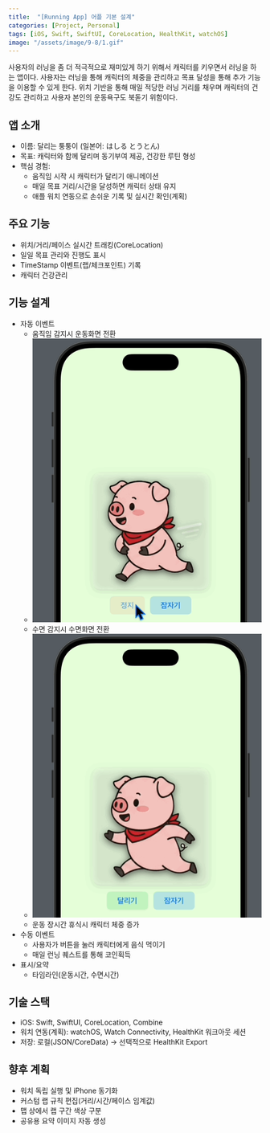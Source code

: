 ```yaml
---
title:  "[Running App] 어플 기본 설계"
categories: [Project, Personal]
tags: [iOS, Swift, SwiftUI, CoreLocation, HealthKit, watchOS]
image: "/assets/image/9-8/1.gif"
---
```


사용자의 러닝을 좀 더 적극적으로 재미있게 하기 위해서 캐릭터를 키우면서 러닝을 하는 앱이다. 사용자는 러닝을 통해 캐릭터의 체중을 관리하고 목표 달성을 통해 추가 기능을 이용할 수 있게 한다. 위치 기반을 통해 매일 적당한 러닝 거리를 채우며 캐릭터의 건강도 관리하고 사용자 본인의 운동욕구도 북돋기 위함이다.

## 앱 소개

- 이름: 달리는 퉁퉁이 (일본어: はしる とうとん)
- 목표: 캐릭터와 함께 달리며 동기부여 제공, 건강한 루틴 형성
- 핵심 경험:
  - 움직임 시작 시 캐릭터가 달리기 애니메이션
  - 매일 목표 거리/시간을 달성하면 캐릭터 상태 유지
  - 애플 워치 연동으로 손쉬운 기록 및 실시간 확인(계획)

## 주요 기능

- 위치/거리/페이스 실시간 트래킹(CoreLocation)
- 일일 목표 관리와 진행도 표시
- TimeStamp 이벤트(랩/체크포인트) 기록
- 캐릭터 건강관리

## 기능 설계

- 자동 이벤트
  - 움직임 감지시 운동화면 전환
  - ![](/assets/image/9-8/2.gif)
  - 수면 감지시 수면화면 전환
  - ![](/assets/image/9-8/1.gif)
  - 운동 장시간 휴식시 캐릭터 체중 증가
- 수동 이벤트
  - 사용자가 버튼을 눌러 캐릭터에게 음식 먹이기
  - 매일 런닝 퀘스트를 통해 코인획득
- 표시/요약
  - 타임라인(운동시간, 수면시간)


## 기술 스택

- iOS: Swift, SwiftUI, CoreLocation, Combine
- 워치 연동(계획): watchOS, Watch Connectivity, HealthKit 워크아웃 세션
- 저장: 로컬(JSON/CoreData) → 선택적으로 HealthKit Export

## 향후 계획

- 워치 독립 실행 및 iPhone 동기화
- 커스텀 랩 규칙 편집(거리/시간/페이스 임계값)
- 맵 상에서 랩 구간 색상 구분
- 공유용 요약 이미지 자동 생성
